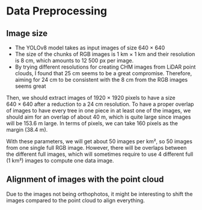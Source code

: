# Data Preprocessing

## Image size

- The YOLOv8 model takes as input images of size 640 $\times$ 640
- The size of the chunks of RGB images is 1 km $\times$ 1 km and their resolution is 8 cm, which amounts to 12 500 px per image.
- By trying different resolutions for creating CHM images from LiDAR point clouds, I found that 25 cm seems to be a great compromise. Therefore, aiming for 24 cm to be consistent with the 8 cm from the RGB images seems great

Then, we should extract images of 1920 $\times$ 1920 pixels to have a size 640 $\times$ 640 after a reduction to a 24 cm resolution. To have a proper overlap of images to have every tree in one piece in at least one of the images, we should aim for an overlap of about 40 m, which is quite large since images will be 153.6 m large. In terms of pixels, we can take 160 pixels as the margin (38.4 m).

With these parameters, we will get about 50 images per km², so 50 images from one single full RGB image. However, there will be overlaps between the different full images, which will sometimes require to use 4 different full (1 km²) images to compute one data image.

## Alignment of images with the point cloud

Due to the images not being orthophotos, it might be interesting to shift the images compared to the point cloud to align everything.
